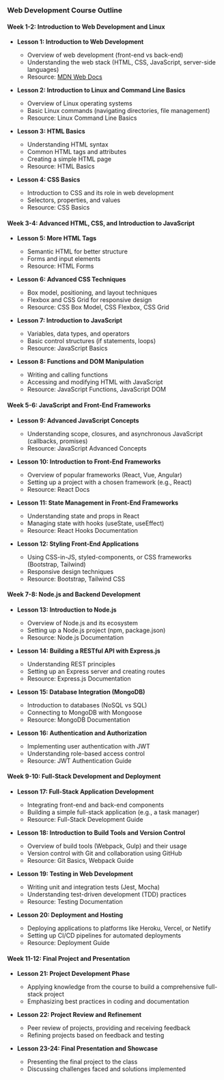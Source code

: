 
### Web Development Course Outline

#### Week 1-2: Introduction to Web Development and Linux
- **Lesson 1: Introduction to Web Development**
  - Overview of web development (front-end vs back-end)
  - Understanding the web stack (HTML, CSS, JavaScript, server-side languages)
  - Resource: [MDN Web Docs](https://developer.mozilla.org/en-US/docs/Learn)

- **Lesson 2: Introduction to Linux and Command Line Basics**
  - Overview of Linux operating systems
  - Basic Linux commands (navigating directories, file management)
  - Resource: Linux Command Line Basics

- **Lesson 3: HTML Basics**
  - Understanding HTML syntax
  - Common HTML tags and attributes
  - Creating a simple HTML page
  - Resource: HTML Basics

- **Lesson 4: CSS Basics**
  - Introduction to CSS and its role in web development
  - Selectors, properties, and values
  - Resource: CSS Basics

#### Week 3-4: Advanced HTML, CSS, and Introduction to JavaScript
- **Lesson 5: More HTML Tags**
  - Semantic HTML for better structure
  - Forms and input elements
  - Resource: HTML Forms

- **Lesson 6: Advanced CSS Techniques**
  - Box model, positioning, and layout techniques
  - Flexbox and CSS Grid for responsive design
  - Resource: CSS Box Model, CSS Flexbox, CSS Grid

- **Lesson 7: Introduction to JavaScript**
  - Variables, data types, and operators
  - Basic control structures (if statements, loops)
  - Resource: JavaScript Basics

- **Lesson 8: Functions and DOM Manipulation**
  - Writing and calling functions
  - Accessing and modifying HTML with JavaScript
  - Resource: JavaScript Functions, JavaScript DOM

#### Week 5-6: JavaScript and Front-End Frameworks
- **Lesson 9: Advanced JavaScript Concepts**
  - Understanding scope, closures, and asynchronous JavaScript (callbacks, promises)
  - Resource: JavaScript Advanced Concepts

- **Lesson 10: Introduction to Front-End Frameworks**
  - Overview of popular frameworks (React, Vue, Angular)
  - Setting up a project with a chosen framework (e.g., React)
  - Resource: React Docs

- **Lesson 11: State Management in Front-End Frameworks**
  - Understanding state and props in React
  - Managing state with hooks (useState, useEffect)
  - Resource: React Hooks Documentation

- **Lesson 12: Styling Front-End Applications**
  - Using CSS-in-JS, styled-components, or CSS frameworks (Bootstrap, Tailwind)
  - Responsive design techniques
  - Resource: Bootstrap, Tailwind CSS

#### Week 7-8: Node.js and Backend Development
- **Lesson 13: Introduction to Node.js**
  - Overview of Node.js and its ecosystem
  - Setting up a Node.js project (npm, package.json)
  - Resource: Node.js Documentation

- **Lesson 14: Building a RESTful API with Express.js**
  - Understanding REST principles
  - Setting up an Express server and creating routes
  - Resource: Express.js Documentation

- **Lesson 15: Database Integration (MongoDB)**
  - Introduction to databases (NoSQL vs SQL)
  - Connecting to MongoDB with Mongoose
  - Resource: MongoDB Documentation

- **Lesson 16: Authentication and Authorization**
  - Implementing user authentication with JWT
  - Understanding role-based access control
  - Resource: JWT Authentication Guide

#### Week 9-10: Full-Stack Development and Deployment
- **Lesson 17: Full-Stack Application Development**
  - Integrating front-end and back-end components
  - Building a simple full-stack application (e.g., a task manager)
  - Resource: Full-Stack Development Guide

- **Lesson 18: Introduction to Build Tools and Version Control**
  - Overview of build tools (Webpack, Gulp) and their usage
  - Version control with Git and collaboration using GitHub
  - Resource: Git Basics, Webpack Guide

- **Lesson 19: Testing in Web Development**
  - Writing unit and integration tests (Jest, Mocha)
  - Understanding test-driven development (TDD) practices
  - Resource: Testing Documentation

- **Lesson 20: Deployment and Hosting**
  - Deploying applications to platforms like Heroku, Vercel, or Netlify
  - Setting up CI/CD pipelines for automated deployments
  - Resource: Deployment Guide

#### Week 11-12: Final Project and Presentation
- **Lesson 21: Project Development Phase**
  - Applying knowledge from the course to build a comprehensive full-stack project
  - Emphasizing best practices in coding and documentation

- **Lesson 22: Project Review and Refinement**
  - Peer review of projects, providing and receiving feedback
  - Refining projects based on feedback and testing

- **Lesson 23-24: Final Presentation and Showcase**
  - Presenting the final project to the class
  - Discussing challenges faced and solutions implemented

